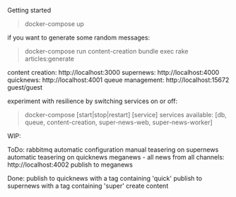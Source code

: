 Getting started
> docker-compose up

if you want to generate some random messages:
> docker-compose run content-creation bundle exec rake articles:generate

content creation: http://localhost:3000
supernews: http://localhost:4000
quicknews: http://localhost:4001
queue management: http://localhost:15672 guest/guest

experiment with resilience by switching services on or off:
> docker-compose [start|stop|restart] [service]
services available: [db, queue, content-creation, super-news-web, super-news-worker]

WIP:

ToDo:
rabbitmq automatic configuration
manual teasering on supernews
automatic teasering on quicknews
meganews - all news from all channels: http://localhost:4002
publish to meganews

Done:
publish to quicknews with a tag containing 'quick'
publish to supernews with a tag containing 'super'
create content
